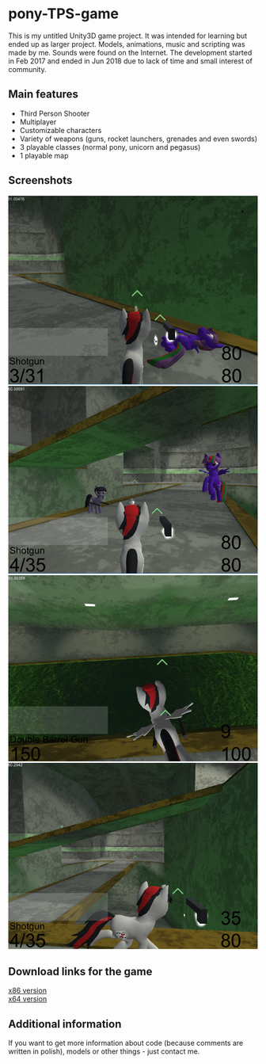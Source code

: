 # pony-TPS-game
This is my untitled Unity3D game project. It was intended for learning but ended up as larger project.
Models, animations, music and scripting was made by me. Sounds were found on the Internet. 
The development started in Feb 2017 and ended in Jun 2018 due to lack of time and small interest of community.

## Main features
- Third Person Shooter
- Multiplayer
- Customizable characters
- Variety of weapons (guns, rocket launchers, grenades and even swords)
- 3 playable classes (normal pony, unicorn and pegasus)
- 1 playable map

## Screenshots
![1](/screenshots/A30HzqQ.png)
![2](/screenshots/M7TMJS3.png)
![3](/screenshots/vl4vHWN.png)
![4](/screenshots/vLHjlvg.png)

## Download links for the game
[x86 version](https://drive.google.com/open?id=1rTlywd5iCL6x_QpKw-_33vD3q05LKNC5)\
[x64 version](https://drive.google.com/open?id=1vshIP62Ifaj9oaPWp_fD12sVw5d2APbG)

## Additional information
If you want to get more information about code (because comments are written in polish), models or other things - just contact me.
